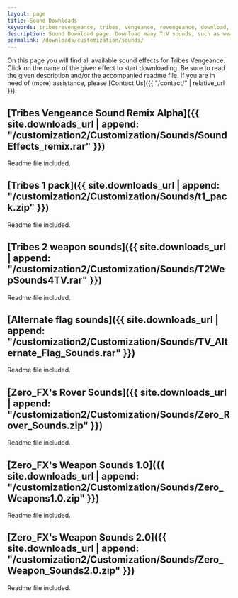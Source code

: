 ```yaml
---
layout: page
title: Sound Downloads
keywords: tribesrevengeance, tribes, vengeance, revengeance, download, sound, effect, t1, t2, 1, 2, flag, rover, weapon
description: Sound Download page. Download many T:V sounds, such as weapon sounds and more!
permalink: /downloads/customization/sounds/
---
```


On this page you will find all available sound effects for Tribes Vengeance. Click on the name of the given effect to start downloading. Be sure to read the given description and/or the accompanied readme file. If you are in need of (more) assistance, please [Contact Us]({{ "/contact/" | relative_url }}).

  
  

## [Tribes Vengeance Sound Remix Alpha]({{ site.downloads_url | append: "/customization2/Customization/Sounds/SoundEffects_remix.rar" }})

Readme file included.

  
  

## [Tribes 1 pack]({{ site.downloads_url | append: "/customization2/Customization/Sounds/t1_pack.zip" }})

Readme file included.

  
  

## [Tribes 2 weapon sounds]({{ site.downloads_url | append: "/customization2/Customization/Sounds/T2WepSounds4TV.rar" }})

Readme file included.

  
  

## [Alternate flag sounds]({{ site.downloads_url | append: "/customization2/Customization/Sounds/TV_Alternate_Flag_Sounds.rar" }})

Readme file included.

  
  

## [Zero\_FX's Rover Sounds]({{ site.downloads_url | append: "/customization2/Customization/Sounds/Zero_Rover_Sounds.zip" }})

Readme file included.

  
  

## [Zero\_FX's Weapon Sounds 1.0]({{ site.downloads_url | append: "/customization2/Customization/Sounds/Zero_Weapons1.0.zip" }})

Readme file included.

  
  

## [Zero\_FX's Weapon Sounds 2.0]({{ site.downloads_url | append: "/customization2/Customization/Sounds/Zero_Weapon_Sounds2.0.zip" }})

Readme file included.
